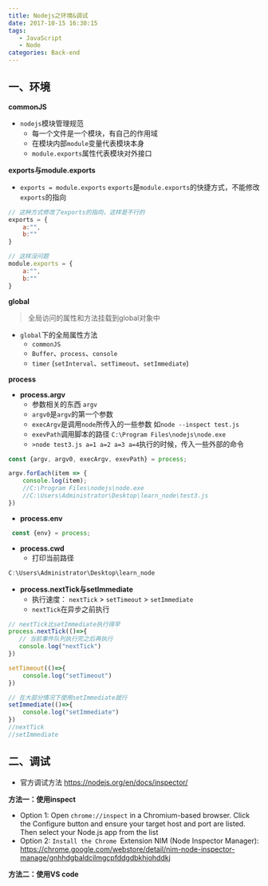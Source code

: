 ```yaml
---
title: Nodejs之环境&调试
date: 2017-10-15 16:30:15
tags: 
   - JavaScript
   - Node
categories: Back-end
---
```


一、环境
---

**commonJS**

- `nodejs`模块管理规范
  - 每一个文件是一个模块，有自己的作用域
  - 在模块内部`module`变量代表模块本身
  - `module.exports`属性代表模块对外接口

**exports与module.exports**

- `exports = module.exports` `exports`是`module.exports`的快捷方式，不能修改`exports`的指向

```javascript
// 这种方式修改了exports的指向，这样是不行的
exports = {
    a:"",
    b:""
}
```

```javascript
// 这样没问题
module.exports = {
    a:"",
    b:""
}
```

**global**

> 全局访问的属性和方法挂载到global对象中

- `global`下的全局属性方法
  - `commonJS`
  - `Buffer`、`process`、`console`
  - `timer` (`setInterval`、`setTimeout`、`setImmediate`)


**process**

- **process.argv**
  - 参数相关的东西 `argv`
  - `argv0`是`argv`的第一个参数
  - `execArgv`是调用`node`所传入的一些参数 如`node --inspect test.js`
  - `exevPath`调用脚本的路径 `C:\Program Files\nodejs\node.exe`
  - `>node test3.js a=1 a=2 a=3 a=4`执行的时候，传入一些外部的命令

```javascript
const {argv, argv0, execArgv, exevPath} = process;

argv.forEach(item => {
    console.log(item);
    //C:\Program Files\nodejs\node.exe
    //C:\Users\Administrator\Desktop\learn_node\test3.js
})
```

- **process.env**
 
```javascript
 const {env} = process;

```

- **process.cwd**
  - 打印当前路径
  
```javascript
C:\Users\Administrator\Desktop\learn_node
```

- **process.nextTick与setImmediate**
  - 执行速度： `nextTick` > `setTimeout` > `setImmediate`
  - `nextTick`在异步之前执行
  
```javascript
// nextTick比setImmediate执行得早
process.nextTick(()=>{
   // 当前事件队列执行完之后再执行
   console.log("nextTick") 
})

setTimeout(()=>{
    console.log("setTimeout")
})

// 在大部分情况下使用setImmediate就行
setImmediate(()=>{
    console.log("setImmediate")
})
//nextTick
//setImmediate
```

二、调试
---

- 官方调试方法 https://nodejs.org/en/docs/inspector/

**方法一：使用inspect**

- Option 1: Open `chrome://inspect` in a Chromium-based browser. Click the Configure button and ensure your target host and port are listed. Then select your Node.js app from the list
- Option 2: `Install the Chrome `Extension NIM (Node Inspector Manager): https://chrome.google.com/webstore/detail/nim-node-inspector-manage/gnhhdgbaldcilmgcpfddgdbkhjohddkj


**方法二：使用VS code**
